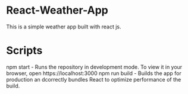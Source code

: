 # React-Weather-App
This is a simple weather app built with react js.

# Scripts
npm start - Runs the repository in development mode. To view it in your browser, open https://localhost:3000
npm run build - Builds the app for production an dcorrectly bundles React to optimize performance of the build.
